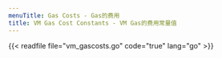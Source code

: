```yaml
---
menuTitle: Gas Costs - Gas的费用
title: VM Gas Cost Constants - VM Gas的费用常量值
---
```


{{< readfile file="vm_gascosts.go" code="true" lang="go" >}}
